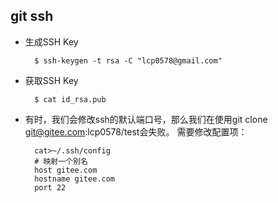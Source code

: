 ## git ssh
- 生成SSH Key

		$ ssh-keygen -t rsa -C "lcp0578@gmail.com"
- 获取SSH Key

		$ cat id_rsa.pub
- 有时，我们会修改ssh的默认端口号，那么我们在使用git clone git@gitee.com:lcp0578/test会失败。
    需要修改配置项：

        cat>~/.ssh/config
        # 映射一个别名
        host gitee.com
        hostname gitee.com
        port 22